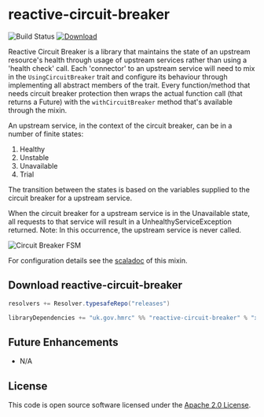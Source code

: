 # reactive-circuit-breaker

![Build Status](https://img.shields.io/github/v/release/hmrc/reactive-circuit-breaker) [ ![Download](https://img.shields.io/github/v/release/hmrc/reactive-circuit-breaker) ](https://img.shields.io/github/v/release/hmrc/reactive-circuit-breaker)

Reactive Circuit Breaker is a library that maintains the state of an upstream resource's health through usage of upstream services rather than using a 'health check' call.
Each 'connector' to an upstream service will need to mix in the `UsingCircuitBreaker` trait and configure its behaviour through implementing all abstract members of the trait.
Every function/method that needs circuit breaker protection then wraps the actual function call (that returns a Future) with the `withCircuitBreaker` method
that's available through the mixin.

An upstream service, in the context of the circuit breaker, can be in a number of finite states:
1. Healthy
2. Unstable
3. Unavailable
4. Trial

The transition between the states is based on the variables supplied to the circuit breaker for a upstream service.

When the circuit breaker for a upstream service is in the Unavailable state, all requests to that service will result in a UnhealthyServiceException returned.
Note: In this occurrence, the upstream service is never called.

![Circuit Breaker FSM](http://i.imgur.com/jAoL2eP.png?raw=true "Circuit Breaker FSM")

For configuration details see the [scaladoc](src/main/scala/uk/gov/hmrc/circuitbreaker/UsingCircuitBreaker.scala) of this mixin. 

## Download reactive-circuit-breaker

```scala
resolvers += Resolver.typesafeRepo("releases")

libraryDependencies += "uk.gov.hmrc" %% "reactive-circuit-breaker" % "x.x.x"
```

## Future Enhancements

* N/A

## License

This code is open source software licensed under the [Apache 2.0 License]("http://www.apache.org/licenses/LICENSE-2.0.html").
